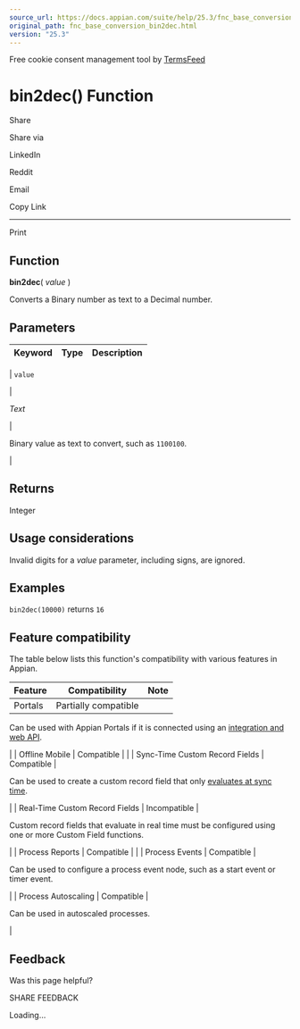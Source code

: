 ```yaml
---
source_url: https://docs.appian.com/suite/help/25.3/fnc_base_conversion_bin2dec.html
original_path: fnc_base_conversion_bin2dec.html
version: "25.3"
---
```


Free cookie consent management tool by [TermsFeed](https://www.termsfeed.com/)

# bin2dec() Function

Share

Share via

LinkedIn

Reddit

Email

Copy Link

* * *

Print

## Function

**bin2dec**( _value_ )

Converts a Binary number as text to a Decimal number.

## Parameters

| Keyword | Type | Description |
| --- | --- | --- |
|
`value`

 |

_Text_

 |

Binary value as text to convert, such as `1100100`.

 |

## Returns

Integer

## Usage considerations

Invalid digits for a _value_ parameter, including signs, are ignored.

## Examples

`bin2dec(10000)` returns `16`

## Feature compatibility

The table below lists this function's compatibility with various features in Appian.

| Feature | Compatibility | Note |
| --- | --- | --- |
| Portals | Partially compatible |
Can be used with Appian Portals if it is connected using an [integration and web API](portals-design.html#using-partially-compatible-functions-and-objects-in-a-portal).

 |
| Offline Mobile | Compatible |  |
| Sync-Time Custom Record Fields | Compatible |

Can be used to create a custom record field that only [evaluates at sync time](custom-record-fields.html#prodlink-sync-time-evaluations).

 |
| Real-Time Custom Record Fields | Incompatible |

Custom record fields that evaluate in real time must be configured using one or more Custom Field functions.

 |
| Process Reports | Compatible |  |
| Process Events | Compatible |

Can be used to configure a process event node, such as a start event or timer event.

 |
| Process Autoscaling | Compatible |

Can be used in autoscaled processes.

 |

## Feedback

Was this page helpful?

SHARE FEEDBACK

Loading...